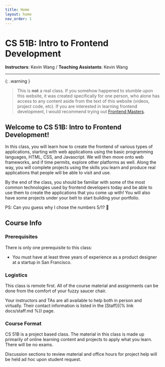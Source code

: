 ```yaml
---
title: Home
layout: home
nav_order: 1
---
```


# CS 51B: Intro to Frontend Development

**Instructors**: Kevin Wang / **Teaching Assistants**: Kevin Wang

---

{: .warning }
> This is **not** a real class. If you somehow happened to stumble upon this website, it was created specifically for one person, who alone has access to any content aside from the text of this website (videos, project code, etc). If you are interested in learning frontend development, I would recommend trying out [Frontend Masters](https://frontendmasters.com).

## Welcome to CS 51B: Intro to Frontend Development!

In this class, you will learn how to create the frontend of various types of applications, starting with web applications using the basic programming languages, HTML, CSS, and Javascript. We will then move onto web frameworks, and if time permits, explore other platforms as well. Along the way, you will complete projects using the skills you learn and produce real applications that people will be able to visit and use.

By the end of the class, you should be familiar with some of the most common technologies used by frontend developers today and be able to use them to create the applications that you come up with! You will also have some projects under your belt to start building your portfolio.

PS: Can you guess why I chose the numbers 5/1? 🙂

## Course Info

### Prerequisites

There is only one prerequisite to this class:
* You must have at least three years of experience as a product designer at a startup in San Francisco.

### Logistics

This class is remote first. All of the course material and assignments can be done from the comfort of your fuzzy saucer chair.

Your instructors and TAs are all available to help both in person and virtually. Their contact information is listed in the [Staff]({% link docs/staff.md %}) page.

### Course Format

CS 51B is a project based class. The material in this class is made up primarily of online learning content and projects to apply what you learn. There will be no exams.

Discussion sections to review material and office hours for project help will be held ad hoc upon student request.